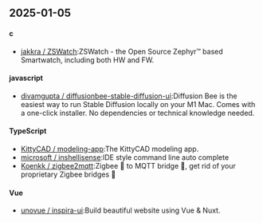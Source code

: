 ## 2025-01-05
#### c
* [jakkra / ZSWatch](https://github.com/jakkra/ZSWatch):ZSWatch - the Open Source Zephyr™ based Smartwatch, including both HW and FW.
#### javascript
* [divamgupta / diffusionbee-stable-diffusion-ui](https://github.com/divamgupta/diffusionbee-stable-diffusion-ui):Diffusion Bee is the easiest way to run Stable Diffusion locally on your M1 Mac. Comes with a one-click installer. No dependencies or technical knowledge needed.
#### TypeScript
* [KittyCAD / modeling-app](https://github.com/KittyCAD/modeling-app):The KittyCAD modeling app.
* [microsoft / inshellisense](https://github.com/microsoft/inshellisense):IDE style command line auto complete
* [Koenkk / zigbee2mqtt](https://github.com/Koenkk/zigbee2mqtt):Zigbee 🐝 to MQTT bridge 🌉, get rid of your proprietary Zigbee bridges 🔨
#### Vue
* [unovue / inspira-ui](https://github.com/unovue/inspira-ui):Build beautiful website using Vue & Nuxt.
